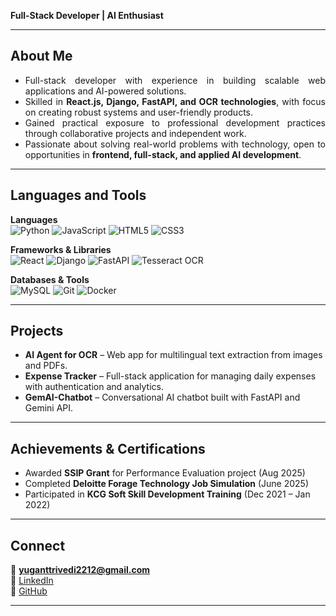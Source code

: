 **Full-Stack Developer | AI Enthusiast**  

---

## About Me  

- <div align="justify">Full-stack developer with experience in building scalable web applications and AI-powered solutions.</div>  
- <div align="justify">Skilled in <b>React.js, Django, FastAPI, and OCR technologies</b>, with focus on creating robust systems and user-friendly products.</div>  
- <div align="justify">Gained practical exposure to professional development practices through collaborative projects and independent work.</div>  
- <div align="justify">Passionate about solving real-world problems with technology, open to opportunities in <b>frontend, full-stack, and applied AI development</b>.</div>  

---

## Languages and Tools  

**Languages**  
![Python](https://img.shields.io/badge/-Python-black?style=flat-square&logo=python) 
![JavaScript](https://img.shields.io/badge/-JavaScript-black?style=flat-square&logo=javascript) 
![HTML5](https://img.shields.io/badge/-HTML5-orange?style=flat-square&logo=html5) 
![CSS3](https://img.shields.io/badge/-CSS3-blue?style=flat-square&logo=css3)  

**Frameworks & Libraries**  
![React](https://img.shields.io/badge/-React-blue?style=flat-square&logo=react) 
![Django](https://img.shields.io/badge/-Django-green?style=flat-square&logo=django) 
![FastAPI](https://img.shields.io/badge/-FastAPI-blue?style=flat-square&logo=fastapi) 
![Tesseract OCR](https://img.shields.io/badge/-Tesseract-black?style=flat-square)  

**Databases & Tools**  
![MySQL](https://img.shields.io/badge/-MySQL-blue?style=flat-square&logo=mysql) 
![Git](https://img.shields.io/badge/-Git-black?style=flat-square&logo=git) 
![Docker](https://img.shields.io/badge/-Docker-blue?style=flat-square&logo=docker) 

---

## Projects  

- **AI Agent for OCR** – Web app for multilingual text extraction from images and PDFs.  
- **Expense Tracker** – Full-stack application for managing daily expenses with authentication and analytics.  
- **GemAI-Chatbot** – Conversational AI chatbot built with FastAPI and Gemini API.  

---

## Achievements & Certifications  

- Awarded **SSIP Grant** for Performance Evaluation project (Aug 2025)  
- Completed **Deloitte Forage Technology Job Simulation** (June 2025)  
- Participated in **KCG Soft Skill Development Training** (Dec 2021 – Jan 2022)  

---

## Connect  

📧 **yuganttrivedi2212@gmail.com**  
🔗 [LinkedIn](https://linkedin.com/in/yuganttrivedi)  
🔗 [GitHub](https://github.com/yuganttrivedi)  

---
